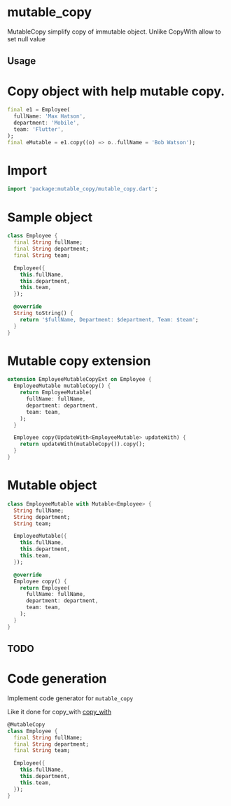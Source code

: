# mutable_copy

MutableCopy simplify copy of immutable object. Unlike CopyWith allow to set null value

## Usage

# Copy object with help mutable copy.

```dart
final e1 = Employee(
  fullName: 'Max Hatson',
  department: 'Mobile',
  team: 'Flutter',
);
final eMutable = e1.copy((o) => o..fullName = 'Bob Watson');
```

# Import

```dart
import 'package:mutable_copy/mutable_copy.dart';
```

# Sample object
```dart
class Employee {
  final String fullName;
  final String department;
  final String team;

  Employee({
    this.fullName,
    this.department,
    this.team,
  });

  @override
  String toString() {
    return '$fullName, Department: $department, Team: $team';
  }
}
```

# Mutable copy extension

```dart
extension EmployeeMutableCopyExt on Employee {
  EmployeeMutable mutableCopy() {
    return EmployeeMutable(
      fullName: fullName,
      department: department,
      team: team,
    );
  }

  Employee copy(UpdateWith<EmployeeMutable> updateWith) {
    return updateWith(mutableCopy()).copy();
  }
}
```

# Mutable object

```dart
class EmployeeMutable with Mutable<Employee> {
  String fullName;
  String department;
  String team;

  EmployeeMutable({
    this.fullName,
    this.department,
    this.team,
  });

  @override
  Employee copy() {
    return Employee(
      fullName: fullName,
      department: department,
      team: team,
    );
  }
}
```

## TODO

# Code generation
Implement code generator for `mutable_copy`

Like it done for copy_with [copy_with](https://www.oleksandrkirichenko.com/blog/dart-extensions/)

```dart
@MutableCopy
class Employee {
  final String fullName;
  final String department;
  final String team;

  Employee({
    this.fullName,
    this.department,
    this.team,
  });
}
```

